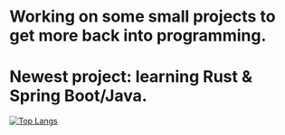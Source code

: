 # Working on some small projects to get more back into programming.
# Newest project: learning Rust & Spring Boot/Java.
[![Top Langs](https://github-readme-stats.vercel.app/api/top-langs/?username=RistoFlink&exclude_repo=Test-Automation&langs_count=8&layout=donut)](https://github.com/anuraghazra/github-readme-stats)
